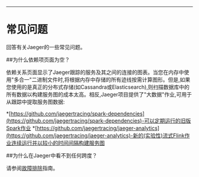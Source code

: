 ---
# 常见问题

回答有关Jaeger的一些常见问题。

##为什么依赖项页面为空？

依赖关系页面显示了Jaeger跟踪的服务及其之间的连接的图表。当您在内存中使用"多合一"二进制文件时,将根据内存中存储的所有迹线按需计算图形。但是,如果您使用的是真正的分布式存储(如Cassandra或Elasticsearch),则扫描数据库中的所有数据以构建服务图的成本太高。相反,Jaeger项目提供了"大数据"作业,可用于从跟踪中提取服务图数据:

*[https://github.com/jaegertracing/spark-dependencies](https://github.com/jaegertracing/spark-dependencies)-可以定期运行的旧版Spark作业
*[https://github.com/jaegertracing/jaeger-analytics](https://github.com/jaegertracing/jaeger-analytics)-新的(实验性)流式Flink作业连续运行并以较小的时间间隔构建服务图

##为什么在Jaeger中看不到任何跨度？

请参阅[故障排除](./troubleshooting.md)指南。
